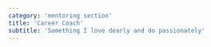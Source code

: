 ```yaml
---
category: 'mentoring section'
title: 'Career Coach'
subtitle: 'Something I love dearly and do passionately'
---
```

